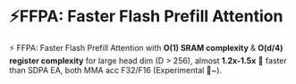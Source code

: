 # ⚡️FFPA: Faster  Flash Prefill Attention  
⚡️ FFPA: Faster Flash Prefill Attention with **O(1) SRAM complexity** & **O(d/4) register complexity** for large head dim (D > 256), almost **1.2x-1.5x** 🎉 faster than SDPA EA, both MMA acc F32/F16 (Experimental 👀~).

